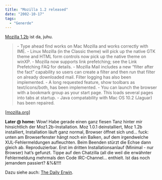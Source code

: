 ```yaml
---
title: "Mozilla 1.2 released"
date: "2002-10-17"
tags:
  - "Generde"
---
```


[Mozilla 1.2b](https://web.archive.org/web/20041115030505/http://www.mozilla.org/releases/ "Releases") ist da, juhu.

> \- Type ahead find works on Mac Mozilla and works correctly with IME.
> \- Linux Mozilla (in the Classic theme) will pick up the native GTK theme and HTML form controls now pick up the native theme on winXP.
> \- Mozilla now supports link prefetching; see the Link Prefetching FAQ for details.
> \- Mozilla Mail includes a new “filter after the fact” capability so users can create a filter and then run that filter on already downloaded mail. Filter logging has also been implemented.
> \- A long requested feature, show toolbars as text/icons/both, has been implemented.
> \- You can launch the browser with a bookmark group as your start page. This loads several pages into tabs at startup.
> \- Java compatability with Mac OS 10.2 (Jaguar) has been repaired.

\[[mozilla.org](https://web.archive.org/web/20041115030505/http://www.mozilla.org/)\]

**Later @ home:** Wow! Habe gerade einen ganz fiesen Tanz hinter mir hinsichtlich der Moz1.2b-Installation. Moz 1.0.1 deinstalliert, Moz 1.2b installiert, Installation läuft ganz normal, Browser öffnet sich und… fuck: unten am Browserfenster hängt noch ein Balken, auf dem irgendwelche XUL-Fehlermeldungen aufleuchten. Beim Beenden stürzt die Echse dann gleich ab. Reproduzierbar. Erst im dritten Installationsanlauf (Minimal - nur Browser) hat’s gefunzt. Tippe auf den Chatzilla (all die weil die erwähnter Fehlermeldung mehrmals den Code IRC-Channel… enthielt. Ist das noch jemandem passiert? &$%§§$%&!!!!

Dazu siehe auch: [The Daily Erwin](https://web.archive.org/web/20041115030505/http://www.worldwideklein.tv/erwin.php?id=P2440).
